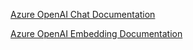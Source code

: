 [Azure OpenAI Chat Documentation](https://docs.spring.io/spring-ai/reference/1.0-SNAPSHOT/api/chat/azure-openai-chat.html)

[Azure OpenAI Embedding Documentation](https://docs.spring.io/spring-ai/reference/1.0-SNAPSHOT/api/embeddings/azure-openai-embeddings.html)
